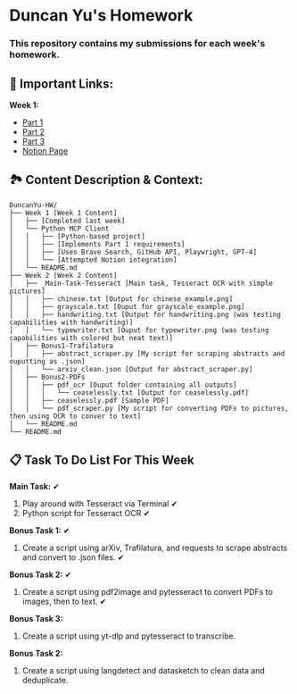 # Duncan Yu's Homework
### This repository contains my submissions for each week's homework.

## 🔗 Important Links:
**Week 1:** 
- [Part 1](https://github.com/inference-ai-course/DuncanYu-HW/tree/main/Week%201/Part%201)
- [Part 2](https://github.com/inference-ai-course/DuncanYu-HW/tree/main/Week%201/Part%202)
- [Part 3](https://github.com/inference-ai-course/DuncanYu-HW/tree/main/Week%201/Part%203)
- [Notion Page](https://www.notion.so/MCP-Automation-Test-23c2af8f73e781e49ff1f6f03235f0d9?source=copy_link)

## 🏞️ Content Description & Context:
```
DuncanYu-HW/
├── Week 1 [Week 1 Content]
│   ├── [Completed last week]
│   └── Python MCP Client 
│   │   ├── [Python-based project]
│   │   ├── [Implements Part 1 requirements]
│   │   ├── [Uses Brave Search, GitHub API, Playwright, GPT-4]
│   │   └── [Attempted Notion integration]
│   └── README.md
├── Week 2 [Week 2 Content]
│   ├── _Main-Task-Tesseract [Main task, Tesseract OCR with simple pictures]
│   │   ├── chinese.txt [Output for chinese_example.png]
│   │   ├── grayscale.txt [Ouput for grayscale_example.png]
│   │   ├── handwriting.txt [Output for handwriting.png (was testing capabilities with handwriting)]
│   │   └── typewriter.txt [Ouput for typewriter.png (was testing capabilities with colored but neat text)]
│   ├── Bonus1-Trafilatura
│   │   ├── abstract_scraper.py [My script for scraping abstracts and ouputting as .json]
│   │   └── arxiv_clean.json [Output for abstract_scraper.py]
│   ├── Bonus2-PDFs
│   │   ├── pdf_ocr [Ouput folder containing all outputs]
│   │   │   └── ceaselessly.txt [Output for ceaselessly.pdf]
│   │   ├── ceaselessly.pdf [Sample PDF]
│   │   └── pdf_scraper.py [My script for converting PDFs to pictures, then using OCR to conver to text]
│   └── README.md
└── README.md
```

## 📋 Task To Do List For This Week
**Main Task:** ✔
1. Play around with Tesseract via Terminal ✔
2. Python script for Tesseract OCR ✔

**Bonus Task 1:** ✔
1. Create a script using arXiv, Trafilatura, and requests to scrape abstracts and convert to .json files. ✔

**Bonus Task 2:** ✔
1. Create a script using pdf2image and pytesseract to convert PDFs to images, then to text. ✔

**Bonus Task 3:** 
1. Create a script using yt-dlp and pytesseract to transcribe.

**Bonus Task 2:** 
1. Create a script using langdetect and datasketch to clean data and deduplicate.